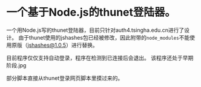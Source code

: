 # 一个基于Node.js的thunet登陆器。

一个用Node.js写的thunet登陆器，目前只针对auth4.tsingha.edu.cn进行了设计。
由于thunet使用的jshashes包已经被修改，因此附带的`node_modules`不能使用原版（jshashes@1.0.5）进行替换。

目前程序仅仅支持自动登录，程序在检测到已连接后会退出。
该程序还处于早期阶段.jpg

部分脚本直接从thunet登录网页脚本里摸过来的。